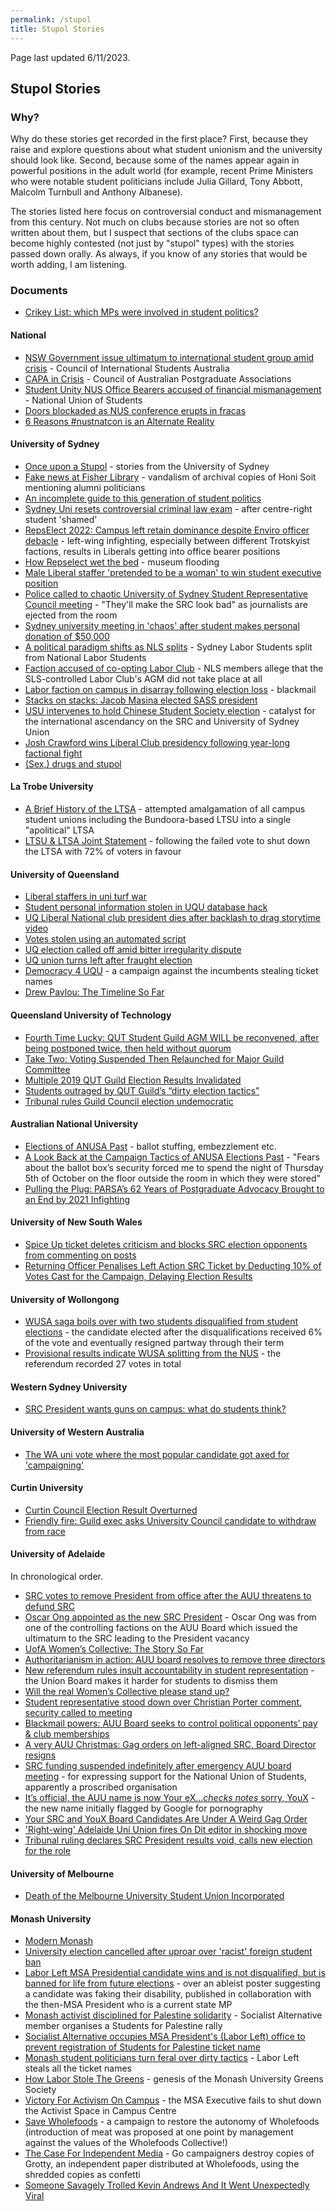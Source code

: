```yaml
---
permalink: /stupol
title: Stupol Stories
---
```


Page last updated 6/11/2023.

## Stupol Stories

### Why?

Why do these stories get recorded in the first place? First, because they raise and explore questions about what student unionism and the university should look like. Second, because some of the names appear again in powerful positions in the adult world (for example, recent Prime Ministers who were notable student politicians include Julia Gillard, Tony Abbott, Malcolm Turnbull and Anthony Albanese).

The stories listed here focus on controversial conduct and mismanagement from this century. Not much on clubs because stories are not so often written about them, but I suspect that sections of the clubs space can become highly contested (not just by "stupol" types) with the stories passed down orally. As always, if you know of any stories that would be worth adding, I am listening.

### Documents

- [Crikey List: which MPs were involved in student politics?](https://web.archive.org/web/20220109013940/https://www.crikey.com.au/2010/10/01/crikey-list-which-mps-were-involved-in-student-politics/)

#### National

- [NSW Government issue ultimatum to international student group amid crisis](https://honisoit.com/2023/10/nsw-government-issue-ultimatum-to-international-student-group-amid-crisis/) - Council of International Students Australia
- [CAPA in Crisis](https://honisoit.com/2023/03/capa-in-crisis/) - Council of Australian Postgraduate Associations
- [Student Unity NUS Office Bearers accused of financial mismanagement](https://honisoit.com/2022/04/student-unity-nus-office-bearers-accused-of-financial-mismanagement/) - National Union of Students
- [Doors blockaded as NUS conference erupts in fracas](https://honisoit.com/2015/12/doors-blockaded-as-nus-conference-erupts-in-fracas/)
- [6 Reasons #nustnatcon is an Alternate Reality](https://wsup.news/6-reasons-nustnatcon-is-an-alternate-reality/)

#### University of Sydney

- [Once upon a Stupol](https://honisoit.com/2021/09/once-upon-a-stupol/) - stories from the University of Sydney
- [Fake news at Fisher Library](https://honisoit.com/2018/10/fake-news-at-fisher-library/) - vandalism of archival copies of Honi Soit mentioning alumni politicians
- [An incomplete guide to this generation of student politics](https://honisoit.com/2018/09/stupol-1002-a-brief-recent-history/)
- [Sydney Uni resets controversial criminal law exam](https://www.smh.com.au/national/sydney-uni-resets-controversial-criminal-law-exam-20221109-p5bwt7.html) - after centre-right student 'shamed'
- [RepsElect 2022: Campus left retain dominance despite Enviro officer debacle](https://honisoit.com/2022/10/repselect-2022-campus-left-retain-dominance-despite-enviro-officer-debacle/) - left-wing infighting, especially between different Trotskyist factions, results in Liberals getting into office bearer positions
- [How Repselect wet the bed](https://honisoit.com/2018/11/how-repselect-wet-the-bed/) - museum flooding
- [Male Liberal staffer 'pretended to be a woman' to win student executive position](https://www.smh.com.au/politics/federal/male-liberal-staffer-pretended-to-be-a-woman-to-win-student-executive-position-20161020-gs6reg.html)
- [Police called to chaotic University of Sydney Student Representative Council meeting](https://www.smh.com.au/education/police-called-to-chaotic-university-of-sydney-student-representative-council-meeting-20151105-gks2k5.html) - "They'll make the SRC look bad" as journalists are ejected from the room
- [Sydney university meeting in 'chaos' after student makes personal donation of $50,000](https://www.theguardian.com/australia-news/2020/nov/12/sydney-university-meeting-in-chaos-after-student-makes-personal-donation-of-50000)
- [A political paradigm shifts as NLS splits](https://web.archive.org/web/20220911092204/http://honisoit.com/2013/03/a-political-paradigm-shifts-as-nls-splits/) - Sydney Labor Students split from National Labor Students
- [Faction accused of co-opting Labor Club](https://honisoit.com/2016/09/faction-accused-of-co-opting-labor-club/) - NLS members allege that the SLS-controlled Labor Club's AGM did not take place at all
- [Labor faction on campus in disarray following election loss](https://honisoit.com/2017/09/labor-faction-on-campus-in-disarray-following-election-loss/) - blackmail
- [Stacks on stacks: Jacob Masina elected SASS president](https://honisoit.com/2016/11/stacks-on-stacks-jacob-masina-elected-sass-president/)
- [USU intervenes to hold Chinese Student Society election](https://honisoit.com/2016/10/usu-intervenes-to-hold-chinese-student-society-election/) - catalyst for the international ascendancy on the SRC and University of Sydney Union
- [Josh Crawford wins Liberal Club presidency following year-long factional fight](https://honisoit.com/2016/08/josh-crawford-wins-liberal-club-presidency-following-year-long-factional-fight/)
- [(Sex,) drugs and stupol](https://honisoit.com/2016/05/sex-drugs-and-stupol/)

#### La Trobe University

- [A Brief History of the LTSA](https://www.rabelais.com.au/la-trobe/brief-history-of-the-ltsa) - attempted amalgamation of all campus student unions including the Bundoora-based LTSU into a single "apolitical" LTSA
- [LTSU & LTSA Joint Statement](https://drive.google.com/file/d/1hSBMjT3Xya5OdKrSBc9j0r5elGNz5Cv1/view) - following the failed vote to shut down the LTSA with 72% of voters in favour

#### University of Queensland

- [Liberal staffers in uni turf war](https://www.reddit.com/r/AustraliaLeftPolitics/comments/15o1pkb/a_turf_war_has_erupted_on_queensland_university/)
- [Student personal information stolen in UQU database hack](https://www.facebook.com/UQUnion/posts/the-union-has-become-aware-that-at-519pm-this-afternoon-there-was-an-unauthorise/10158509638626131/)
- [UQ Liberal National club president dies after backlash to drag storytime video](https://www.sbs.com.au/news/article/uq-liberal-national-club-president-dies-after-backlash-to-drag-storytime-video/kabs851jj)
- [Votes stolen using an automated script](https://www.uqu.com.au/blog/union-updates/uq-union-press-release-regarding-the-declaration-of-referenda)
- [UQ election called off amid bitter irregularity dispute](https://www.crikey.com.au/2013/08/08/uq-election-called-off-amid-bitter-irregularity-dispute/)
- [UQ union turns left after fraught election](https://www.facebook.com/Democracy4Uqu/posts/this-mornings-australian-newspaper-covering-the-uqu-elections-although-the-artic/406317942801683/)
- [Democracy 4 UQU](https://www.democracy4uqu.com/) - a campaign against the incumbents stealing ticket names
- [Drew Pavlou: The Timeline So Far](https://web.archive.org/web/20200703030533/http://www.qutglass.com/drew-pavlou-complete-story-glass-qut/)

#### Queensland University of Technology

- [Fourth Time Lucky: QUT Student Guild AGM WILL be reconvened, after being postponed twice, then held without quorum](https://www.qutglass.com/fourth-time-lucky-qut-student-guild-agm-will-be-reconvened-after-being-postponed-twice-then-held-without-quorum/)
- [Take Two: Voting Suspended Then Relaunched for Major Guild Committee ](https://www.qutglass.com/take-two-voting-suspended-then-relaunched-for-major-guild-committee/)
- [Multiple 2019 QUT Guild Election Results Invalidated](https://www.qutglass.com/qut-guild-election-results-invalidated-glass/)
- [Students outraged by QUT Guild’s “dirty election tactics”](https://limblr.wordpress.com/2018/08/14/students-outraged-by-qut-guilds-dirty-election-tactics/)
- [Tribunal rules Guild Council election undemocratic](https://limblr.wordpress.com/2018/10/07/tribunal-rules-guild-council-election-undemocratic/)

#### Australian National University

- [Elections of ANUSA Past](https://anuobserver.org/2018/08/12/elections-of-anusa-past-1996-2017/) - ballot stuffing, embezzlement etc.
- [A Look Back at the Campaign Tactics of ANUSA Elections Past](https://anuobserver.org/2022/09/06/a-look-back-at-the-campaign-tactics-of-anusa-elections-past/) - "Fears about the ballot box’s security forced me to spend the night of Thursday 5th of October on the floor outside the room in which they were stored"
- [Pulling the Plug: PARSA’s 62 Years of Postgraduate Advocacy Brought to an End by 2021 Infighting](https://anuobserver.org/2022/07/01/pulling-the-plug-parsas-62-years-of-postgraduate-advocacy-brought-to-an-end-by-2021-infighting/)

#### University of New South Wales

- [Spice Up ticket deletes criticism and blocks SRC election opponents from commenting on posts ](https://tharunka.com/spice-up-ticket-deletes-criticism-and-blocks-src-election-opponents-from-commenting-on-posts/)
- [Returning Officer Penalises Left Action SRC Ticket by Deducting 10% of Votes Cast for the Campaign, Delaying Election Results](https://tharunka.com/returning-officer-penalises-left-action-src-ticket-by-deducting-10-of-votes-cast-for-the-campaign-delaying-election-results/)

#### University of Wollongong

- [WUSA saga boils over with two students disqualified from student elections](https://web.archive.org/web/20180329211755/https://www.illawarramercury.com.au/story/5084090/panel-finds-uow-student-union-politicians-broke-election-rules/) - the candidate elected after the disqualifications received 6% of the vote and eventually resigned partway through their term
- [Provisional results indicate WUSA splitting from the NUS](https://web.archive.org/web/20180826085757/http://www.tertangala.net/provisional-results-indicate-wusa-splitting-from-the-nus/) - the referendum recorded 27 votes in total

#### Western Sydney University

- [SRC President wants guns on campus: what do students think?](https://wsup.news/src-president-wants-guns-on-campus-what-do-students-think/)

#### University of Western Australia

- [The WA uni vote where the most popular candidate got axed for 'campaigning'](https://www.watoday.com.au/national/western-australia/the-wa-uni-vote-where-the-most-popular-candidate-got-axed-for-campaigning-20161031-gserjo.html)

#### Curtin University

- [Curtin Council Election Result Overturned](https://grokonline.com.au/2022/06/17/curtin-council-election-result-overturned/)
- [Friendly fire: Guild exec asks University Council candidate to withdraw from race](https://grokonline.com.au/2018/03/22/friendly-fire-guild-exec-asks-university-council-candidate-to-withdraw-from-race/)

#### University of Adelaide

In chronological order.

- [SRC votes to remove President from office after the AUU threatens to defund SRC](https://onditmagazine.com.au/2020/03/28/src-votes-to-remove-president-from-office-after-the-auu-threatens-to-defund-src/)
- [Oscar Ong appointed as the new SRC President](https://onditmagazine.com.au/2020/04/22/oscar-ong-appointed-as-the-new-src-president/) - Oscar Ong was from one of the controlling factions on the AUU Board which issued the ultimatum to the SRC leading to the President vacancy
- [UofA Women’s Collective: The Story So Far](https://onditmagazine.com.au/2020/05/27/uofa-womens-collective-the-story-so-far/)
- [Authoritarianism in action: AUU board resolves to remove three directors](https://onditmagazine.com.au/2020/10/16/authoritarianism-in-action-auu-board-resolves-to-remove-three-directors/)
- [New referendum rules insult accountability in student representation](https://onditmagazine.com.au/2021/01/22/new-referendum-rules-insult-accountability-in-student-representation/) - the Union Board makes it harder for students to dismiss them
- [Will the real Women’s Collective please stand up?](https://onditmagazine.com.au/2021/03/05/will-the-real-womens-collective-please-stand-up/)
- [Student representative stood down over Christian Porter comment, security called to meeting](https://onditmagazine.com.au/2021/05/13/student-representative-stood-down-over-christian-porter-comment-security-called-to-meeting/)
- [Blackmail powers: AUU Board seeks to control political opponents’ pay & club memberships](https://onditmagazine.com.au/2021/09/08/blackmail-powers-auu-board-seeks-to-control-political-opponents-pay-club-memberships/)
- [A very AUU Christmas: Gag orders on left-aligned SRC, Board Director resigns](https://onditmagazine.com.au/2021/12/01/a-very-auu-christmas-gag-orders-on-left-aligned-src-board-director-resigns/)
- [SRC funding suspended indefinitely after emergency AUU board meeting](https://onditmagazine.com.au/2022/03/01/src-funding-suspended-indefinitely-after-emergency-auu-board-meeting/) - for expressing support for the National Union of Students, apparently a proscribed organisation
- [It’s official, the AUU name is now Your eX…*checks notes* sorry, YouX](https://onditmagazine.com.au/2022/07/15/its-official-the-auu-name-is-now-your-exchecks-notes-sorry-youx/) - the new name initially flagged by Google for pornography
- [Your SRC and YouX Board Candidates Are Under A Weird Gag Order](https://onditmagazine.com.au/2022/08/29/your-src-and-youx-board-candidates-are-under-a-weird-gag-order/)
- ['Right-wing' Adelaide Uni Union fires On Dit editor in shocking move](https://honisoit.com/2022/09/right-wing-adelaide-uni-union-fires-on-dit-editor-in-shocking-move/)
- [Tribunal ruling declares SRC President results void, calls new election for the role](https://onditmagazine.com.au/2023/10/17/tribunal-ruling-declares-src-president-results-void-calls-new-election-for-the-role/)

#### University of Melbourne

- [Death of the Melbourne University Student Union Incorporated](/musu)

#### Monash University

- [Modern Monash](/monash)
- [University election cancelled after uproar over 'racist' foreign student ban](https://www.theage.com.au/national/victoria/university-election-cancelled-after-uproar-over-racist-foreign-student-ban-20190911-p52qef.html)
- [Labor Left MSA Presidential candidate wins and is not disqualified, but is banned for life from future elections](https://web.archive.org/web/20150226200135/http://abovequota.com.au/files/Monash-Report-2008.pdf) - over an ableist poster suggesting a candidate was faking their disability, published in collaboration with the then-MSA President who is a current state MP
- [Monash activist disciplined for Palestine solidarity](https://www.greenleft.org.au/content/monash-activist-disciplined-palestine-solidarity) - Socialist Alternative member organises a Students for Palestine rally
- [Socialist Alternative occupies MSA President's (Labor Left) office to prevent registration of Students for Palestine ticket name](https://web.archive.org/web/20150226200127/http://www.abovequota.com.au/files/Monash-Report-2009.pdf)
- [Monash student politicians turn feral over dirty tactics](https://web.archive.org/web/20220811201654/https://www.crikey.com.au/2010/08/25/monash-student-politicians-turn-feral-over-dirty-tactics/) - Labor Left steals all the ticket names
- [How Labor Stole The Greens](https://lotswife.com.au/how-labor-stole-the-greens/) - genesis of the Monash University Greens Society
- [Victory For Activism On Campus](https://lotswife.com.au/victory-for-activism-on-campus/) - the MSA Executive fails to shut down the Activist Space in Campus Centre
- [Save Wholefoods](https://savewholefoods.com/) - a campaign to restore the autonomy of Wholefoods (introduction of meat was proposed at one point by management against the values of the Wholefoods Collective!)
- [The Case For Independent Media](https://lotswife.com.au/the-case-for-independent-media/) - Go campaigners destroy copies of Grotty, an independent paper distributed at Wholefoods, using the shredded copies as confetti
- [Someone Savagely Trolled Kevin Andrews And It Went Unexpectedly Viral](https://www.buzzfeed.com/bradesposito/andrews-on-reddit)
